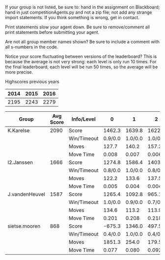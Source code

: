 If your group is not listed, be sure to: hand in the assignment on Blackboard; hand in just competitionAgents.py and not a zip file; not add any strange import statements. If you think something is wrong, get in contact.

Print statements slow your agent down. Be sure to remove/comment all print statements before submitting your agent.

Are not all group member names shown? Be sure to include a comment with all s-numbers in the code.

Notice your score fluctuating between versions of the leaderboard? This is because the average is not very strong: each level is only run 10 times. For the final leaderboard, each level will be run 50 times, so the average will be more precise.

Highscores previous years

| 2014 | 2015 | 2016 |
|---|---|---|
| 2195 | 2243 | 2279 |



Group | Avg Score | Info/Level | 0 | 1 | 2 | 3 | 4 | 5 | 6 | 7 | 8 | 9 | 10 | 11 
| --- | --- | --- | --- | --- | --- | --- | --- | --- | --- | --- | --- | --- | --- | --- 
K.Karelse | 2090 | Score | 1462.3 | 1639.8 | 1622.8 | 1426.3 | 1508.7 | 3293.6 | 3713.8 | 1657.9 | 3392.3 | 3603.7 | 1053.7 | 706.6
| | | Win/Timeout | 0.9/0.0 | 1.0/0.0 | 1.0/0.0 | 0.7/0.0 | 0.8/0.0 | 0.9/0.0 | 0.7/0.0 | 0.0/0.0 | 0.7/0.0 | 0.8/0.0 | 0.0/0.0 | 0.0/0.0
| | | Moves | 127.7 | 140.2 | 157.2 | 99.7 | 109.3 | 343.4 | 343.2 | 150.1 | 401.7 | 420.3 | 159.3 | 90.4
| | | Move Time | 0.008 | 0.007 | 0.006 | 0.003 | 0.003 | 0.006 | 0.006 | 0.007 | 0.017 | 0.017 | 0.018 | 0.017
I2.Janssen | 1666 | Score | 1274.8 | 1586.4 | 1403.5 | 1652.6 | 1752.3 | 1529.9 | 2857.2 | 1261.3 | 2425.4 | 2814.9 | 1222.3 | 211.0
| | | Win/Timeout | 0.8/0.0 | 1.0/0.0 | 0.8/0.0 | 0.9/0.0 | 1.0/0.0 | 0.0/0.0 | 0.5/0.0 | 0.0/0.0 | 0.5/0.0 | 0.6/0.0 | 0.0/0.0 | 0.0/0.0
| | | Moves | 122.2 | 133.6 | 137.5 | 89.4 | 97.7 | 133.1 | 217.8 | 99.7 | 300.6 | 337.1 | 171.7 | 64.0
| | | Move Time | 0.005 | 0.004 | 0.004 | 0.002 | 0.002 | 0.005 | 0.004 | 0.005 | 0.009 | 0.009 | 0.010 | 0.010
J.vandenHeuvel | 1587 | Score | 1265.4 | 1092.8 | 965.1 | 1175.5 | 928.3 | 2297.0 | 1599.2 | 751.4 | 3156.7 | 3148.2 | 1467.5 | 1195.9
| | | Win/Timeout | 1.0/0.0 | 0.9/0.0 | 0.7/0.0 | 0.9/0.0 | 0.7/0.0 | 0.9/0.0 | 0.4/0.0 | 0.0/0.0 | 0.8/0.0 | 0.9/0.0 | 0.1/0.0 | 0.1/0.0
| | | Moves | 134.6 | 113.2 | 113.9 | 86.5 | 79.7 | 175.0 | 144.8 | 89.6 | 349.3 | 363.8 | 202.5 | 178.1
| | | Move Time | 0.201 | 0.208 | 0.218 | 0.013 | 0.013 | 0.027 | 0.064 | 0.188 | 0.032 | 0.031 | 0.035 | 0.042
sietse.mooren | 868 | Score | -675.3 | 1346.0 | 497.5 | 1037.2 | 902.3 | 311.2 | 1687.1 | 594.5 | 2100.7 | 1163.1 | 1277.8 | 172.8
| | | Win/Timeout | 0.4/0.0 | 1.0/0.0 | 0.4/0.0 | 0.9/0.0 | 0.8/0.0 | 0.3/0.0 | 0.4/0.0 | 0.0/0.0 | 0.5/0.0 | 0.2/0.0 | 0.0/0.0 | 0.0/0.0
| | | Moves | 1851.3 | 254.0 | 179.5 | 123.8 | 102.7 | 1389.8 | 278.9 | 112.5 | 579.3 | 851.9 | 224.2 | 63.2
| | | Move Time | 0.077 | 0.080 | 0.092 | 0.012 | 0.012 | 0.023 | 0.033 | 0.068 | 0.035 | 0.035 | 0.037 | 0.051
